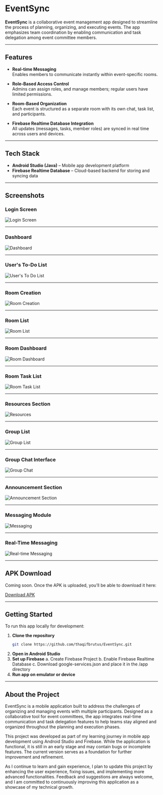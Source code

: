 # EventSync

**EventSync** is a collaborative event management app designed to streamline the process of planning, organizing, and executing events. The app emphasizes team coordination by enabling communication and task delegation among event committee members.

---

## Features

- **Real-time Messaging**  
  Enables members to communicate instantly within event-specific rooms.

- **Role-Based Access Control**  
  Admins can assign roles, and manage members; regular users have limited permissions.

- **Room-Based Organization**  
  Each event is structured as a separate room with its own chat, task list, and participants.

- **Firebase Realtime Database Integration**  
  All updates (messages, tasks, member roles) are synced in real time across users and devices.

---

## Tech Stack

- **Android Studio (Java)** – Mobile app development platform  
- **Firebase Realtime Database** – Cloud-based backend for storing and syncing data

---

## Screenshots

### Login Screen
![Login Screen](Login.jpeg)

---

### Dashboard
![Dashboard](Dashboard.jpg)

---

### User's To-Do List
![User's To Do List](UsersToDoList.jpg)

---

### Room Creation
![Room Creation](RoomCreation.jpg)

---

### Room List
![Room List](RoomList.jpg)

---

### Room Dashboard
![Room Dashboard](RoomDashboard.jpg)

---

### Room Task List
![Room Task List](RoomTaskList.jpg)

---

### Resources Section
![Resources](Resources.jpg)

---

### Group List
![Group List](GroupList.jpg)

---

### Group Chat Interface
![Group Chat](GroupChat.jpg)

---

### Announcement Section
![Announcement Section](AnnouncementSection.jpg)

---

### Messaging Module
![Messaging](Messaging.jpg)

---

### Real-Time Messaging
![Real-time Messaging](RealtimeMessaging.jpg)

---

## APK Download

Coming soon. Once the APK is uploaded, you’ll be able to download it here:

[Download APK](https://github.com/thaqifbrutus/EventSync/releases/tag/v1.0)

---

## Getting Started

To run this app locally for development:

1. **Clone the repository**
   ```bash
   git clone https://github.com/thaqifbrutus/EventSync.git

2. **Open in Android Studio**
3. **Set up Firebase**
     a. Create Firebase Project
     b. Enable Firebase Realtime Database
     c. Download google-services.json and place it in the /app directory
4. **Run app on emulator or device**

---

## About the Project

EventSync is a mobile application built to address the challenges of organizing and managing events with multiple participants. Designed as a collaborative tool for event committees, the app integrates real-time communication and task delegation features to help teams stay aligned and organized throughout the planning and execution phases.

This project was developed as part of my learning journey in mobile app development using Android Studio and Firebase. While the application is functional, it is still in an early stage and may contain bugs or incomplete features. The current version serves as a foundation for further improvement and refinement.

As I continue to learn and gain experience, I plan to update this project by enhancing the user experience, fixing issues, and implementing more advanced functionalities. Feedback and suggestions are always welcome, and I am committed to continuously improving this application as a showcase of my technical growth.

